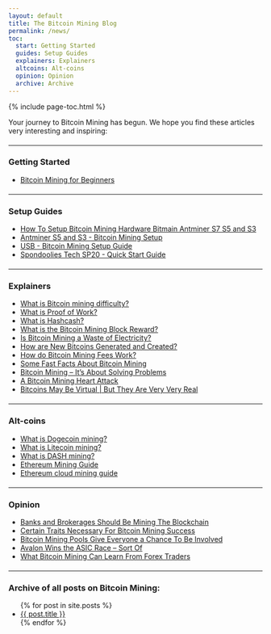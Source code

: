 ```yaml
---
layout: default
title: The Bitcoin Mining Blog
permalink: /news/
toc:
  start: Getting Started
  guides: Setup Guides
  explainers: Explainers
  altcoins: Alt-coins
  opinion: Opinion
  archive: Archive
---
```


{% include page-toc.html %}

Your journey to Bitcoin Mining has begun. We hope you find these articles very interesting and inspiring:

<hr style="width: 100%; margin: 20px 0; color: #eee;" />
  <a name="start" class="anchor"><h3 id="start">Getting Started</h3></a>
<ul>
<li><a href="/bitcoin-mining-for-beginners-how-to-mine-bitcoins/">Bitcoin Mining for Beginners</a></li>
</ul>

<hr style="width: 100%; margin: 20px 0; color: #eee;" />
  <a name="guides" class="anchor"><h3 id="guides">Setup Guides</h3></a>
<ul>
<li><a href="/how-to-setup-bitcoin-mining-hardware-bitmain-antminer/">How To Setup Bitcoin Mining Hardware Bitmain Antminer S7 S5 and S3</a></li>
<li><a href="/antminer-s3-bitcoin-miner-setup/">Antminer S5 and S3 - Bitcoin Mining Setup</a></li>
<li><a href="/usb-bitcoin-miner-setup-guide/">USB - Bitcoin Mining Setup Guide</a></li>
<li><a href="/spondoolies-tech-SP20-bitcoin-miner-setup/">Spondoolies Tech SP20 - Quick Start Guide</a></li>
</ul>

<hr style="width: 100%; margin: 20px 0; color: #eee;" />
  <a name="explainers" class="anchor"><h3 id="explainers">Explainers</h3></a>
<ul>
<li><a href="/what-is-bitcoin-mining-difficulty/">What is Bitcoin mining difficulty?</a></li>
<li><a href="/what-is-proof-of-work/">What is Proof of Work?</a></li>
<li><a href="/what-is-hashcash/">What is Hashcash?</a></li>
<li><a href="/what-is-the-bitcoin-block-reward/">What is the Bitcoin Mining Block Reward?</a></li>
<li><a href="/is-bitcoin-mining-waste-electricity/">Is Bitcoin Mining a Waste of Electricity?</a></li>
<li><a href="/how-are-new-bitcoins-created/">How are New Bitcoins Generated and Created?</a></li>
<li><a href="/bitcoin-mining-fees/">How do Bitcoin Mining Fees Work?</a></li>
<li><a href="/some-fast-facts-about-bitcoin-mining-14/">Some Fast Facts About Bitcoin Mining</a></li>
<li><a href="/bitcoin-mining-its-about-solving-problems-27/">Bitcoin Mining – It’s About Solving Problems</a></li>
<li><a href="/bitcoin-mining-heart-attack/">A Bitcoin Mining Heart Attack</a></li>
<li><a href="/bitcoins-may-be-virtual-but-theyre-very-very-real-6/">Bitcoins May Be Virtual | But They Are Very Very Real</a></li>
</ul>

<hr style="width: 100%; margin: 20px 0; color: #eee;" />
  <a name="altcoins" class="anchor"><h3 id="altcoins">Alt-coins</h3></a>
<ul>
<li><a href="/what-is-dogecoin-mining/">What is Dogecoin mining?</a></li>
<li><a href="/what-is-litecoin-mining/">What is Litecoin mining?</a></li>
<li><a href="/what-is-dash-mining/">What is DASH mining?</a></li>
<li><a href="/ethereum-mining/">Ethereum Mining Guide</a></li>
<li><a href="/what-is-ethereum-cloud-mining/">Ethereum cloud mining guide</a></li>
</ul>

<hr style="width: 100%; margin: 20px 0; color: #eee;" />
  <a name="opinion" class="anchor"><h3 id="opinion">Opinion</h3></a>
<ul>
<li><a href="/banks-and-brokerages-should-be-mining-the-blockchain/">Banks and Brokerages Should Be Mining The Blockchain</a></li>
<li><a href="/certain-traits-necessary-for-bitcoin-mining-success-21/">Certain Traits Necessary For Bitcoin Mining Success</a></li>
<li><a href="/bitcoin-mining-pools-give-everyone-a-chance-to-be-involved-12/">Bitcoin Mining Pools Give Everyone a Chance To Be Involved</a></li>
<li><a href="/avalon-wins-the-asic-race-sort-of-23/">Avalon Wins the ASIC Race – Sort Of</a>
<li><a href="/bitcoin-mining-learn-foreign-exchange-traders/">What Bitcoin Mining Can Learn From Forex Traders</a>
</ul>

<hr style="width: 100%; margin: 20px 0; color: #eee;" />
  <a name="archive" class="anchor"><h3 id="archive">Archive of all posts on Bitcoin Mining:</h3></a>
<ul>
	{% for post in site.posts %}
	<li><a href="{{ post.url }}">{{ post.title }}</a></li>
	{% endfor %}
</ul>